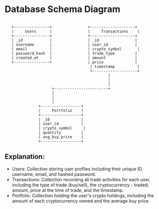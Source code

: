 # Database Schema Diagram

```

   +----------------+                +--------------------+
   |     Users      |                |     Transactions    |
   +----------------+                +--------------------+
   | _id            |                | _id                |
   | username       |                | user_id            |
   | email          |                | crypto_symbol       |
   | password_hash  |                | trade_type         |
   | created_at     |                | amount             |
   +----------------+                | price              |
                                      | timestamp          |
                                      +--------------------+
                                              |
                                              |
                                              |
                     +------------------------+
                     |
                     |
                     |
               +------------------+
               |     Portfolio    |
               +------------------+
               | _id              |
               | user_id          |
               | crypto_symbol     |
               | quantity         |
               | avg_buy_price    |
               +------------------+

```

## Explanation:

- Users: Collection storing user profiles including their unique ID, username, email, and hashed password.
- Transactions: Collection recording all trade activities for each user, including the type of trade (buy/sell), the cryptocurrency - traded, amount, price at the time of trade, and the timestamp.
- Portfolio: Collection holding the user's crypto holdings, including the amount of each cryptocurrency owned and the average buy price.

